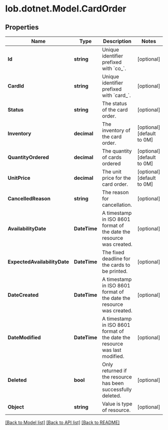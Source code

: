 # lob.dotnet.Model.CardOrder

## Properties

Name | Type | Description | Notes
------------ | ------------- | ------------- | -------------
**Id** | **string** | Unique identifier prefixed with &#x60;co_&#x60;. | [optional] 
**CardId** | **string** | Unique identifier prefixed with &#x60;card_&#x60;. | [optional] 
**Status** | **string** | The status of the card order. | [optional] 
**Inventory** | **decimal** | The inventory of the card order. | [optional] [default to 0M]
**QuantityOrdered** | **decimal** | The quantity of cards ordered | [optional] [default to 0M]
**UnitPrice** | **decimal** | The unit price for the card order. | [optional] [default to 0M]
**CancelledReason** | **string** | The reason for cancellation. | [optional] 
**AvailabilityDate** | **DateTime** | A timestamp in ISO 8601 format of the date the resource was created. | [optional] 
**ExpectedAvailabilityDate** | **DateTime** | The fixed deadline for the cards to be printed. | [optional] 
**DateCreated** | **DateTime** | A timestamp in ISO 8601 format of the date the resource was created. | [optional] 
**DateModified** | **DateTime** | A timestamp in ISO 8601 format of the date the resource was last modified. | [optional] 
**Deleted** | **bool** | Only returned if the resource has been successfully deleted. | [optional] 
**Object** | **string** | Value is type of resource. | [optional] 

[[Back to Model list]](../README.md#documentation-for-models) [[Back to API list]](../README.md#documentation-for-api-endpoints) [[Back to README]](../README.md)


